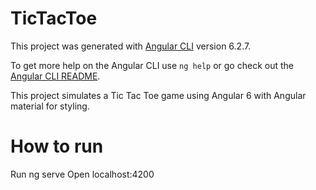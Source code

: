 # TicTacToe

This project was generated with [Angular CLI](https://github.com/angular/angular-cli) version 6.2.7.

To get more help on the Angular CLI use `ng help` or go check out the [Angular CLI README](https://github.com/angular/angular-cli/blob/master/README.md).

This project simulates a Tic Tac Toe game using Angular 6 with Angular material for styling.

# How to run
Run ng serve
Open localhost:4200


